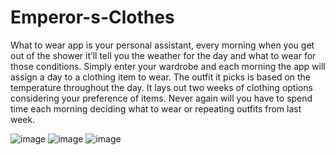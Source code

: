# Emperor-s-Clothes

What to wear app is your personal assistant, every morning when you get out of the shower it’ll tell you the 
weather for the day and what to wear for those conditions. Simply enter your wardrobe and each morning the 
app will assign a day to a clothing item to wear. The outfit it picks is based on the temperature throughout the day. It lays out two weeks of clothing options considering your preference of items. Never again will you have to spend time each morning deciding what to wear or repeating outfits from last week.

![image](https://cloud.githubusercontent.com/assets/8518882/10871534/9e6a445a-80af-11e5-819c-9cfbf44d497b.png)
![image](https://cloud.githubusercontent.com/assets/8518882/10871534/9e6a445a-80af-11e5-819c-9cfbf44d497b.png)
![image](https://cloud.githubusercontent.com/assets/8518882/10871534/9e6a445a-80af-11e5-819c-9cfbf44d497b.png)

